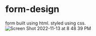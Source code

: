# form-design
form built using html. styled using css. 
![Screen Shot 2022-11-13 at 8 48 39 PM](https://user-images.githubusercontent.com/98546426/201577612-d14daf17-1b00-4868-aa14-e30a33e461b8.png)
